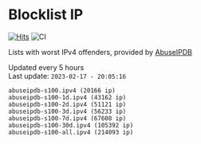 # Blocklist IP

[![Hits](https://hits.seeyoufarm.com/api/count/incr/badge.svg?url=https%3A%2F%2Fgithub.com%2Fborestad%2Fblocklist-ip%2F&count_bg=%2379C83D&title_bg=%23555555&icon=&icon_color=%23E7E7E7&title=hits&edge_flat=false)](https://hits.seeyoufarm.com)  ![CI](https://img.shields.io/github/workflow/status/borestad/blocklist-ip/CI?style=flat-square)

Lists with worst IPv4 offenders, provided by [AbuseIPDB](https://www.abuseipdb.com/)

<!-- FOOTER-PLACEHOLDER -->
Updated every 5 hours<br>
Last update: `2023-02-17 - 20:05:16`
```
abuseipdb-s100.ipv4 (20166 ip)
abuseipdb-s100-1d.ipv4 (43162 ip)
abuseipdb-s100-2d.ipv4 (51121 ip)
abuseipdb-s100-3d.ipv4 (56233 ip)
abuseipdb-s100-7d.ipv4 (67608 ip)
abuseipdb-s100-30d.ipv4 (105392 ip)
abuseipdb-s100-all.ipv4 (214093 ip)
```
